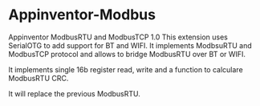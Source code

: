 # Appinventor-Modbus
Appinventor ModbusRTU and ModbusTCP 1.0
This extension uses SerialOTG to add support for BT and WIFI. It implements ModbsuRTU and ModbusTCP protocol and allows to bridge ModbusRTU over BT or WIFI.

It implements single 16b register read, write and a function to calculare ModbusRTU CRC.

It will replace the previous ModbusRTU.
